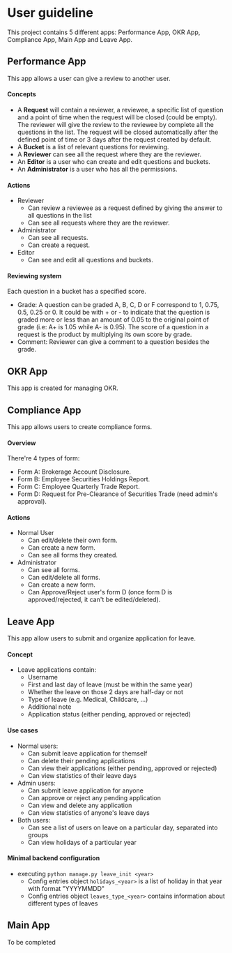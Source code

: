 
#  User guideline
This project contains 5 different apps: Performance App, OKR App, Compliance App, Main App and Leave App.
##  Performance App
This app allows a user can give a review to another user.

#### Concepts
  * A __Request__ will contain a reviewer, a reviewee, a specific list of question and a point of time when the request will be closed (could be empty). The reviewer will give the review to the reviewee by complete all the questions in the list. The request will be closed automatically after the defined point of time or 3 days after the request created by default.
  * A __Bucket__ is a list of relevant questions for reviewing.
  * A __Reviewer__ can see all the request where they are the reviewer.
  * An __Editor__ is a user who can create and edit questions and buckets.
  * An __Administrator__ is a user who has all the permissions.
#### Actions
  * Reviewer
    *  Can review a reviewee as a request defined by giving the answer to all questions in the list
    *  Can see all requests where they are the reviewer.
  * Administrator
    *  Can see all requests.
    *  Can create a request.
  * Editor
    * Can see and edit all questions and buckets.

#### Reviewing system
  Each question in a bucket has a specified score.
  * Grade: A question can be graded A, B, C, D or F correspond to 1, 0.75, 0.5, 0.25 or 0. It could be with + or - to indicate that the question is graded more or less than an amount of 0.05 to the original point of grade (i.e: A+ is 1.05 while A- is 0.95). The score of a question in a request is the product by multiplying its own score by grade.
  * Comment: Reviewer can give a comment to a question besides the grade.


##  OKR App

This app is created for managing OKR.

##  Compliance App
This app allows users to create compliance forms.

#### Overview
There're 4 types of form:
* Form A: Brokerage Account Disclosure.
* Form B: Employee Securities Holdings Report.
* Form C: Employee Quarterly Trade Report.
* Form D: Request for Pre-Clearance of Securities Trade (need admin's approval).

#### Actions
  * Normal User
    *  Can edit/delete their own form.
    *  Can create a new form.
    *  Can see all forms they created.
  * Administrator
    *  Can see all forms.
    *  Can edit/delete all forms.
    *  Can create a new form.
    *  Can Approve/Reject user's form D (once form D is approved/rejected, it can't be edited/deleted).


## Leave App
This app allow users to submit and organize application for leave.

#### Concept

* Leave applications contain:
  * Username
  * First and last day of leave (must be within the same year)
  * Whether the leave on those 2 days are half-day or not
  * Type of leave (e.g. Medical, Childcare, ...)
  * Additional note
  * Application status (either pending, approved or rejected)

#### Use cases
  * Normal users:
    * Can submit leave application for themself
    * Can delete their pending applications
    * Can view their applications (either pending, approved or rejected)
    * Can view statistics of their leave days
  * Admin users:
    * Can submit leave application for anyone
    * Can approve or reject any pending application
    * Can view and delete any application
    * Can view statistics of anyone's leave days
  * Both users:
    * Can see a list of users on leave on a particular day, separated into groups
    * Can view holidays of a particular year

#### Minimal backend configuration
* executing `python manage.py leave_init <year>`
  * Config entries object `holidays_<year>` is a list of holiday in that year with format "YYYYMMDD"
  * Config entries object `leaves_type_<year>` contains information about different types of leaves

## Main App
To be completed

